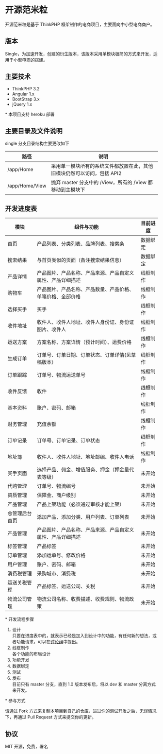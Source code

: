# 开源范米粒

开源范米粒是基于 ThinkPHP 框架制作的电商项目，主要面向中小型电商商户。

## 版本

Single，为加速开发，创建的衍生版本，该版本采用单模块极简的方式来开发，适用于小型电商的搭建。

## 主要技术

- ThinkPHP 3.2  
- Angular 1.x
- BootStrap 3.x
- jQuery 1.x

\* 本项目支持 heroku 部署

## 主要目录及文件说明

single 分支目录结构主要更改如下  

| 路径 | 说明 |
| --- | --- |
| /app/Home | 采用单一模块所有的系统文件都放置在此，其他旧模块仍然可以访问，包括 API2 |
| /app/Home/View | 抛弃 master 分支中的 /View，所有的 /View 都移动到主模块下 |

## 开发进度表

| 模块           | 组件与功能 | 目前进度 |
| ---            | --- | --- |
| 首页           | 产品列表、分类列表、品牌列表、搜索条 | 数据绑定 |
| 搜索结果       | 与首页类似的页面（备注搜索结果信息） | 数据绑定 |
| 产品详情       | 产品图片、产品名称、产品来源、产品自定义属性、产品详细描述 | 线框制作 |
| 购物车         | 产品图片、产品名称、产品数量、产品价格、单笔价格、全部价格 | 线框制作 |
| 选择买手       | 买手 | 线框制作 |
| 收件地址       | 收件人、收件人地址、收件人身份证、身份证图片、收件人  | 线框制作 |
| 运送方案       | 方案名称、方案详情（预计时间）、运费价格 | 线框制作 |
| 生成订单       | 订单号、订单日期、订单状态、订单详情(见草稿版本） | 线框制作 |
| 订单跟踪       | 订单号、物流运送单号 | 线框制作 |
| 收件反馈       | 收件 | 线框制作 |
| 基本资料       | 账户、密码、邮箱 | 线框制作 |
| 财务管理       | 充值余额 | 线框制作 |
| 订单记录       | 订单号、订单记录、订单状态 | 线框制作 |
| 地址簿         | 收件人、收件人地址、地址邮编、收件人电话 | 线框制作 |
| 买手页面       | 选择产品、佣金、增值服务、押金（押金量代表等级） | 未开始 |
| 代购管理       | 订单号、物流编号 | 未开始 |
| 资质管理       | 保障金、商户级别 | 未开始 |
| 产品管理       | 产品上架功能（必须通过审核才能上架） | 未开始 |
| 总管理后台首页 | 添加产品、添加分类、用户列表、订单列表 | 未开始 |
| 产品管理       | 产品图片、产品名称、产品来源、产品自定义属性、产品详细描述 | 未开始 |
| 标签管理       | 产品标签 | 未开始 |
| 订单管理       | 添加运单号、修改价格 | 未开始 |
| 用户管理       | 账户、密码、邮箱 | 未开始 |
| 消费税管理     | 采购城市、消费税 | 未开始 |
| 运送关税管理   | 产品标签、运送公司、关税 | 未开始 |
| 物流公司管理   | 物流公司名称、收费描述、收费规则、物流政策 | 未开始 |

\* 开发流程步骤

1. 设计  
只要在进度表中的，就表示已经是加入到设计中的功能，有任何新的想法，或者功能请求，可以在[讨论组](https://github.com/dotku/openfml/issues)中提出。
1. 线框制作  
各个功能的布局设计
1. 功能开发  
1. 数据绑定  
1. 测试
1. 发布  
目前只有 master 分支，直到 1.0 版本发布后，将以 dev 和 master 分离方式来开发。

\* 参与方式  

请通过 Fork 方式来复制本项目到自己的仓库，进过你的测试开发之后，无误情况下，再通过 Pull Request 方式来提交你的更新。

## 协议
MIT 开源，免费，署名